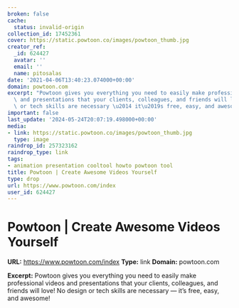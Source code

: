 ```yaml
---
broken: false
cache:
  status: invalid-origin
collection_id: 17452361
cover: https://static.powtoon.co/images/powtoon_thumb.jpg
creator_ref:
  _id: 624427
  avatar: ''
  email: ''
  name: pitosalas
date: '2021-04-06T13:40:23.074000+00:00'
domain: powtoon.com
excerpt: "Powtoon gives you everything you need to easily make professional videos\
  \ and presentations that your clients, colleagues, and friends will love! No design\
  \ or tech skills are necessary \u2014 it\u2019s free, easy, and awesome!"
important: false
last_update: '2024-05-24T20:07:19.498000+00:00'
media:
- link: https://static.powtoon.co/images/powtoon_thumb.jpg
  type: image
raindrop_id: 257323162
raindrop_type: link
tags:
- animation presentation cooltool howto powtoon tool
title: Powtoon | Create Awesome Videos Yourself
type: drop
url: https://www.powtoon.com/index
user_id: 624427
---
```


# Powtoon | Create Awesome Videos Yourself

**URL:** https://www.powtoon.com/index
**Type:** link
**Domain:** powtoon.com

**Excerpt:** Powtoon gives you everything you need to easily make professional videos and presentations that your clients, colleagues, and friends will love! No design or tech skills are necessary — it’s free, easy, and awesome!
